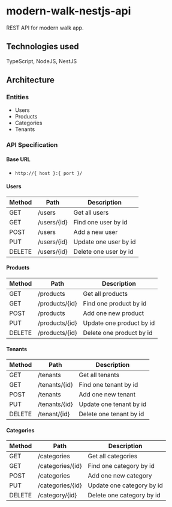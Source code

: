 # modern-walk-nestjs-api

REST API for modern walk app.

## Technologies used
TypeScript, NodeJS, NestJS

## Architecture

### Entities
- Users
- Products
- Categories
- Tenants

### API Specification

#### Base URL
- `http://{ host }:{ port }/`

#### Users

| Method | Path                 | Description               |
| -------| ---------------------| --------------------------|
| GET    | /users| Get all users       |
| GET    | /users/{id} | Find one user by id           |
| POST   | /users            | Add a new user              |
| PUT   | /users/{id}              | Update one user by id          |
| DELETE   | /users/{id}              | Delete one user by id             |

#### Products

| Method | Path                 | Description               |
| -------| ---------------------| --------------------------|
| GET    | /products                    | Get all products            |
| GET   | /products/{id}              | Find one product by id        |
| POST   | /products             | Add one new product             |
| PUT   | /products/{id}              | Update one product by id          |
| DELETE   | /products/{id}              | Delete one product by id             |

#### Tenants

| Method | Path                 | Description               |
| -------| ---------------------| --------------------------|
| GET    | /tenants                    | Get all tenants            |
| GET   | /tenants/{id}              | Find one tenant by id        |
| POST   | /tenants             | Add one new tenant             |
| PUT   | /tenants/{id}              | Update one tenant by id          |
| DELETE   | /tenant/{id}              | Delete one tenant by id             |

#### Categories

| Method | Path                 | Description               |
| -------| ---------------------| --------------------------|
| GET    | /categories                    | Get all categories            |
| GET   | /categories/{id}              | Find one category by id        |
| POST   | /categories             | Add one new category             |
| PUT   | /categories/{id}              | Update one category by id          |
| DELETE   | /category/{id}              | Delete one category by id             |
